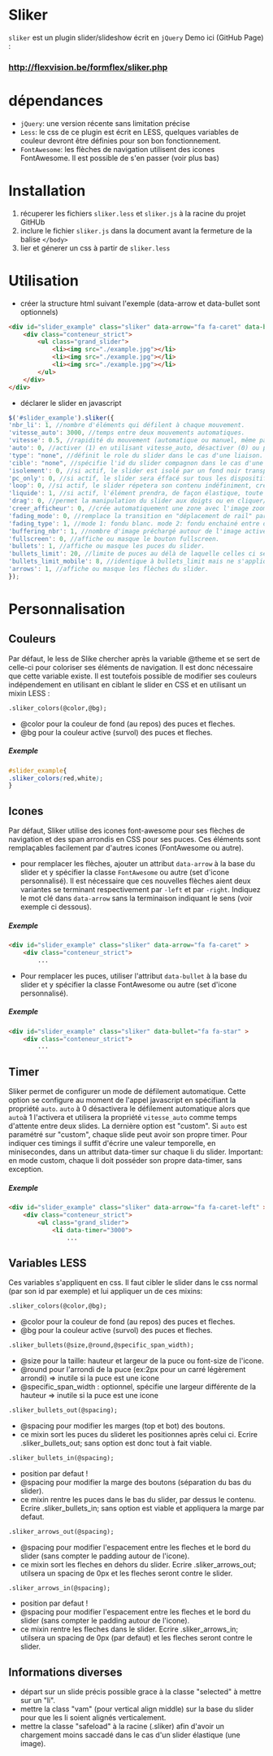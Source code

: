 # Sliker
`sliker` est un plugin slider/slideshow écrit en `jQuery`
Demo ici (GitHub Page) :
### <http://flexvision.be/formflex/sliker.php>

# dépendances
- `jQuery`: une version récente sans limitation précise
- `Less`: le css de ce plugin est écrit en LESS, quelques variables de couleur devront être définies pour son bon fonctionnement.
- `FontAwesome`: les flèches de navigation utilisent des icones FontAwesome. Il est possible de s'en passer (voir plus bas)

# Installation
1. récuperer les fichiers `sliker.less` et `sliker.js` à la racine du projet GitHUb
2. inclure le fichier `sliker.js` dans la document avant la fermeture de la balise `</body>`
3. lier et génerer un css à partir de `sliker.less`

# Utilisation
- créer la structure html suivant l'exemple (data-arrow et data-bullet sont optionnels)
```html
<div id="slider_example" class="sliker" data-arrow="fa fa-caret" data-bullet="fa fa-star">
	<div class="conteneur_strict">
		<ul class="grand_slider">
			<li><img src="./example.jpg"></li>
			<li><img src="./example.jpg"></li>
			<li><img src="./example.jpg"></li>
		</ul>
	</div>
</div>
```
- déclarer le slider en javascript
```javascript
$('#slider_example').sliker({
'nbr_li': 1, //nombre d'éléments qui défilent à chaque mouvement.
'vitesse_auto': 3000, //temps entre deux mouvements automatiques.
'vitesse': 0.5, //rapidité du mouvement (automatique ou manuel, même paramètre).
'auto': 0, //activer (1) en utilisant vitesse_auto, désactiver (0) ou personnaliser ("custom"). Voir la rubrique Timer.
'type': "none", //définit le role du slider dans le cas d'une liaison. Options: visualiseur, menu, none.
'cible': "none", //spécifie l'id du slider compagnon dans le cas d'une liaison (ex: #slider_deux).
'isolement': 0, //si actif, le slider est isolé par un fond noir transparent lors de son utilisation.
'pc_only': 0, //si actif, le slider sera éffacé sur tous les dispositifs mobiles.
'loop': 0, //si actif, le slider répetera son contenu indéfiniment, créant un rail infini.
'liquide': 1, //si actif, l'élément prendra, de façon élastique, toute la zone du slider.
'drag': 0, //permet la manipulation du slider aux doigts ou en cliquer/glisser à la souris.
'creer_afficheur': 0, //crée automatiquement une zone avec l'image zoomée au dessus du slider.
'fading_mode': 0, //remplace la transition en "déplacement de rail" par un fondu.
'fading_type': 1, //mode 1: fondu blanc. mode 2: fondu enchainé entre deux images.
'buffering_nbr': 1, //nombre d'image préchargé autour de l'image active. Nécessite l'utilisation de data-src au lieu de src.
'fullscreen': 0, //affiche ou masque le bouton fullscreen.
'bullets': 1, //affiche ou masque les puces du slider.
'bullets_limit': 20, //limite de puces au délà de laquelle celles ci se transforme en un menu pages (ex: 7/22).
'bullets_limit_mobile': 8, //identique à bullets_limit mais ne s'applique qu'en cas de mobile
'arrows': 1, //affiche ou masque les flèches du slider.
});
```

# Personnalisation

## Couleurs
Par défaut, le less de Slike chercher après la variable @theme et se sert de celle-ci pour coloriser ses éléments de navigation.
Il est donc nécessaire que cette variable existe.
Il est toutefois possible de modifier ses couleurs indépendement en utilisant en ciblant le slider en CSS et
en utilisant un mixin LESS :
```html
.sliker_colors(@color,@bg);
```
- @color pour la couleur de fond (au repos) des puces et fleches.
- @bg pour la couleur active (survol) des puces et fleches.

##### Exemple
```css
#slider_example{
.sliker_colors(red,white);
}
```

## Icones
Par défaut, Sliker utilise des icones font-awesome pour ses flèches de navigation et des span arrondis en CSS pour ses puces.
Ces éléments sont remplaçables facilement par d'autres icones (FontAwesome ou autre).

- pour remplacer les flèches, ajouter un attribut `data-arrow` à la base du slider et y spécifier la classe `FontAwesome` ou autre (set d'icone personnalisé). Il est nécessaire que ces nouvelles flèches aient deux variantes se terminant respectivement par `-left` et par `-right`. Indiquez le mot clé dans `data-arrow` sans la terminaison indiquant le sens (voir exemple ci dessous).

##### Exemple
```html
<div id="slider_example" class="sliker" data-arrow="fa fa-caret" >
	<div class="conteneur_strict">
		...
```

- Pour remplacer les puces, utiliser l'attribut `data-bullet` à la base du slider et y spécifier la classe FontAwesome ou autre (set d'icone personnalisé).

##### Exemple
```html
<div id="slider_example" class="sliker" data-bullet="fa fa-star" >
	<div class="conteneur_strict">
		...
```

## Timer
Sliker permet de configurer un mode de défilement automatique. Cette option se configure au moment de l'appel javascript en spécifiant la propriété `auto`. `auto` à 0 désactivera le défilement automatique alors que `auto`à 1 l'activera et utilisera la propriété `vitesse_auto` comme temps d'attente entre deux slides.
La dernière option est "custom". Si `auto` est paramétré sur "custom", chaque slide peut avoir son propre timer. Pour indiquer ces timings il suffit d'écrire une valeur temporelle, en minisecondes, dans un attribut data-timer sur chaque li du slider.
Important: en mode custom, chaque li doit posséder son propre data-timer, sans exception.

##### Exemple
```html
<div id="slider_example" class="sliker" data-arrow="fa fa-caret-left" >
	<div class="conteneur_strict">
		<ul class="grand_slider">
			<li data-timer="3000">
				...
```

## Variables LESS
Ces variables s'appliquent en css. Il faut cibler le slider dans le css normal (par son id par exemple) et lui appliquer un de ces mixins:

```html
.sliker_colors(@color,@bg);
```
- @color pour la couleur de fond (au repos) des puces et fleches.
- @bg pour la couleur active (survol) des puces et fleches.

```html
.sliker_bullets(@size,@round,@specific_span_width);
```
- @size pour la taille: hauteur et largeur de la puce ou font-size de l'icone.
- @round pour l'arrondi de la puce (ex:2px pour un carré légèrement arrondi) => inutile si la puce est une icone
- @specific_span_width : optionnel, spécifie une largeur différente de la hauteur => inutile si la puce est une icone

```html
.sliker_bullets_out(@spacing);
```
- @spacing pour modifier les marges (top et bot) des boutons.
- ce mixin sort les puces du slideret les positionnes après celui ci. Ecrire .sliker_bullets_out; sans option est donc tout à fait viable.

```html
.sliker_bullets_in(@spacing);
```
- position par defaut !
- @spacing pour modifier la marge des boutons (séparation du bas du slider).
- ce mixin rentre les puces dans le bas du slider, par dessus le contenu. Ecrire .sliker_bullets_in; sans option est viable et appliquera la marge par defaut.

```html
.sliker_arrows_out(@spacing);
```
- @spacing pour modifier l'espacement entre les fleches et le bord du slider (sans compter le padding autour de l'icone).
- ce mixin sort les fleches en dehors du slider. Ecrire .sliker_arrows_out; utilsera un spacing de 0px et les fleches seront contre le slider.

```html
.sliker_arrows_in(@spacing);
```
- position par defaut !
- @spacing pour modifier l'espacement entre les fleches et le bord du slider (sans compter le padding autour de l'icone).
- ce mixin rentre les fleches dans le slider. Ecrire .sliker_arrows_in; utilsera un spacing de 0px (par defaut) et les fleches seront contre le slider.

## Informations diverses
- départ sur un slide précis possible grace à la classe "selected" à mettre sur un "li".
- mettre la class "vam" (pour vertical align middle) sur la base du slider pour que les li soient alignés verticalement.
- mettre la classe "safeload" à la racine (.sliker) afin d'avoir un chargement moins saccadé dans le cas d'un slider élastique (une image).
